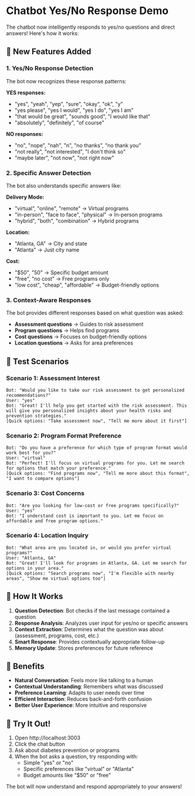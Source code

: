 # Chatbot Yes/No Response Demo

The chatbot now intelligently responds to yes/no questions and direct answers! Here's how it works:

## 🎯 **New Features Added**

### **1. Yes/No Response Detection**
The bot now recognizes these response patterns:

**YES responses:**
- "yes", "yeah", "yep", "sure", "okay", "ok", "y"
- "yes please", "yes I would", "yes I do", "yes I am"
- "that would be great", "sounds good", "I would like that"
- "absolutely", "definitely", "of course"

**NO responses:**
- "no", "nope", "nah", "n", "no thanks", "no thank you"
- "not really", "not interested", "I don't think so"
- "maybe later", "not now", "not right now"

### **2. Specific Answer Detection**
The bot also understands specific answers like:

**Delivery Mode:**
- "virtual", "online", "remote" → Virtual programs
- "in-person", "face to face", "physical" → In-person programs  
- "hybrid", "both", "combination" → Hybrid programs

**Location:**
- "Atlanta, GA" → City and state
- "Atlanta" → Just city name

**Cost:**
- "$50", "50" → Specific budget amount
- "free", "no cost" → Free programs only
- "low cost", "cheap", "affordable" → Budget-friendly options

### **3. Context-Aware Responses**
The bot provides different responses based on what question was asked:

- **Assessment questions** → Guides to risk assessment
- **Program questions** → Helps find programs
- **Cost questions** → Focuses on budget-friendly options
- **Location questions** → Asks for area preferences

## 🧪 **Test Scenarios**

### **Scenario 1: Assessment Interest**
```
Bot: "Would you like to take our risk assessment to get personalized recommendations?"
User: "yes"
Bot: "Great! I'll help you get started with the risk assessment. This will give you personalized insights about your health risks and prevention strategies."
[Quick options: "Take assessment now", "Tell me more about it first"]
```

### **Scenario 2: Program Format Preference**
```
Bot: "Do you have a preference for which type of program format would work best for you?"
User: "virtual"
Bot: "Perfect! I'll focus on virtual programs for you. Let me search for options that match your preference."
[Quick options: "Find programs now", "Tell me more about this format", "I want to compare options"]
```

### **Scenario 3: Cost Concerns**
```
Bot: "Are you looking for low-cost or free programs specifically?"
User: "yes"
Bot: "I understand cost is important to you. Let me focus on affordable and free program options."
```

### **Scenario 4: Location Inquiry**
```
Bot: "What area are you located in, or would you prefer virtual programs?"
User: "Atlanta, GA"
Bot: "Great! I'll look for programs in Atlanta, GA. Let me search for options in your area."
[Quick options: "Search programs now", "I'm flexible with nearby areas", "Show me virtual options too"]
```

## 🔧 **How It Works**

1. **Question Detection**: Bot checks if the last message contained a question
2. **Response Analysis**: Analyzes user input for yes/no or specific answers
3. **Context Extraction**: Determines what the question was about (assessment, programs, cost, etc.)
4. **Smart Response**: Provides contextually appropriate follow-up
5. **Memory Update**: Stores preferences for future reference

## 🎉 **Benefits**

- **Natural Conversation**: Feels more like talking to a human
- **Contextual Understanding**: Remembers what was discussed
- **Preference Learning**: Adapts to user needs over time
- **Efficient Interaction**: Reduces back-and-forth confusion
- **Better User Experience**: More intuitive and responsive

## 🚀 **Try It Out!**

1. Open http://localhost:3003
2. Click the chat button
3. Ask about diabetes prevention or programs
4. When the bot asks a question, try responding with:
   - Simple "yes" or "no"
   - Specific preferences like "virtual" or "Atlanta"
   - Budget amounts like "$50" or "free"

The bot will now understand and respond appropriately to your answers!
